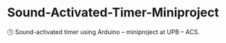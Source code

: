 # Sound-Activated-Timer-Miniproject
🕒 Sound-activated timer using Arduino – miniproject at UPB – ACS.
